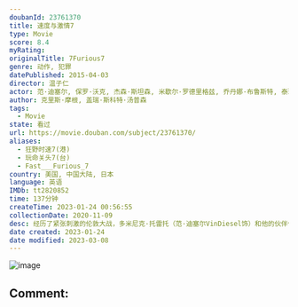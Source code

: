 ```yaml
---
doubanId: 23761370
title: 速度与激情7
type: Movie
score: 8.4
myRating: 
originalTitle: 7Furious7
genre: 动作, 犯罪
datePublished: 2015-04-03
director: 温子仁
actor: 范·迪塞尔, 保罗·沃克, 杰森·斯坦森, 米歇尔·罗德里格兹, 乔丹娜·布鲁斯特, 泰瑞斯·吉布森, 卢达·克里斯, 道恩·强森, 卢卡斯·布莱克, 库尔特·拉塞尔, 娜塔莉·伊曼纽尔, 埃尔莎·帕塔奇, 盖尔·加朵, 约翰·布罗特顿, 卢克·伊万斯, 托尼·贾, 杰曼·翰苏, 诺尔·古格雷米, 阿里·法扎勒, 姜成镐, 龙达·鲁西, 伊吉·阿德利亚, 乔恩·李·布罗迪, 查理·普斯, 萨拉·米博·孙, 乔赛琳·唐娜休, 布里特妮·阿尔格, 宝娃, 卡莉·普雷斯科特, 斯蒂芬·考特尔, 托娜塔·摩根, 安娜·科尔韦尔, 阿莉莎·威尼斯, 柯迪·沃克, 罗伯特·普拉尔戈, 切尔西·佩雷拉, 凯瑟琳陈, 布莱恩·马霍尼, 法希姆·纳吉, 若泽·阿布利尔, 贾内尔·伊斯拉斯, 瑞贝卡·莱伊
author: 克里斯·摩根, 盖瑞·斯科特·汤普森
tags:
  - Movie
state: 看过
url: https://movie.douban.com/subject/23761370/
aliases:
  - 狂野时速7(港)
  - 玩命关头7(台)
  - Fast___Furious_7
country: 美国, 中国大陆, 日本
language: 英语
IMDb: tt2820852
time: 137分钟
createTime: 2023-01-24 00:56:55
collectionDate: 2020-11-09
desc: 经历了紧张刺激的伦敦大战，多米尼克·托雷托（范·迪塞尔VinDiesel饰）和他的伙伴们重新回归平静的生活，但是江湖的恩恩怨怨却决不允许他们轻易抽身而去。棘手的死对头欧文·肖瘫在医院，不得动弹，...
date created: 2023-01-24
date modified: 2023-03-08
---
```


![image](p2233706697.jpg)

Comment:
---
